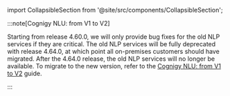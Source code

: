 import CollapsibleSection from '@site/src/components/CollapsibleSection';

:::note[Cognigy NLU: from V1 to V2]

  Starting from release 4.60.0, we will only provide bug fixes for the old NLP services if they are critical. The old NLP services will be fully deprecated with release 4.64.0, at which point all on-premises customers should have migrated. After the 4.64.0 release, the old NLP services will no longer be available. To migrate to the new version, refer to the [Cognigy NLU: from V1 to V2](https://docs.cognigy.com/ai/installation/migration/from-nlu-v1-to-v2-migration/) guide.

:::




